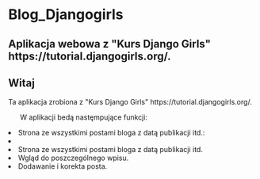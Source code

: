 # Blog_Djangogirls
<h2>Aplikacja webowa z "Kurs Django Girls" https://tutorial.djangogirls.org/.</h2>
<p></p>
<h2>Witaj</h2>
<p></p>
Ta aplikacja zrobiona z "Kurs Django Girls" https://tutorial.djangogirls.org/.
<p></p>
<ul>W aplikacji bedą nastęmpujące funkcji:</ul>
    <li>Strona ze wszystkimi postami bloga z datą publikacji itd.:</li>
    <li><img src="https://share.getcloudapp.com/BluW7Dm7" alt="" sizes="" srcset="" height=”800px”></li>
    <li>Strona ze wszystkimi postami bloga z datą publikacji itd.</li>
    <li>Wgląd do poszczególnego wpisu.</li>
    <li>Dodawanie i korekta posta.</li>
